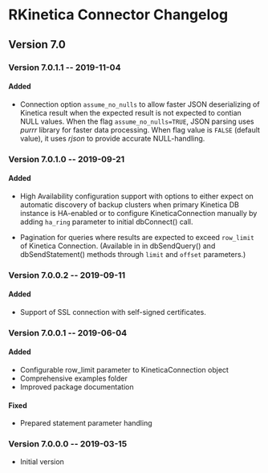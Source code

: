 # RKinetica Connector Changelog

## Version 7.0

### Version 7.0.1.1 -- 2019-11-04

#### Added

-   Connection option `assume_no_nulls` to allow faster
    JSON deserializing of Kinetica result when the expected
    result is not expected to contian NULL values. When the
    flag `assume_no_nulls=TRUE`, JSON parsing uses *purrr*
    library for faster data processing. When flag value is
    `FALSE` (default value), it uses *rjson* to provide
    accurate NULL-handling.

### Version 7.0.1.0 -- 2019-09-21

#### Added

-   High Availability configuration support with options to
    either expect on automatic discovery of backup clusters
    when primary Kinetica DB instance is HA-enabled or to
    configure KineticaConnection manually by adding `ha_ring`
    parameter to initial dbConnect() call.

-   Pagination for queries where results are expected to exceed
    `row_limit` of Kinetica Connection. (Available in
    in dbSendQuery() and dbSendStatement() methods through
    `limit` and `offset` parameters.)

### Version 7.0.0.2 -- 2019-09-11

#### Added

-   Support of SSL connection with self-signed certificates.

### Version 7.0.0.1 -- 2019-06-04

#### Added

-   Configurable row_limit parameter to KineticaConnection object
-   Comprehensive examples folder
-   Improved package documentation

#### Fixed

-   Prepared statement parameter handling

### Version 7.0.0.0 -- 2019-03-15

-   Initial version
